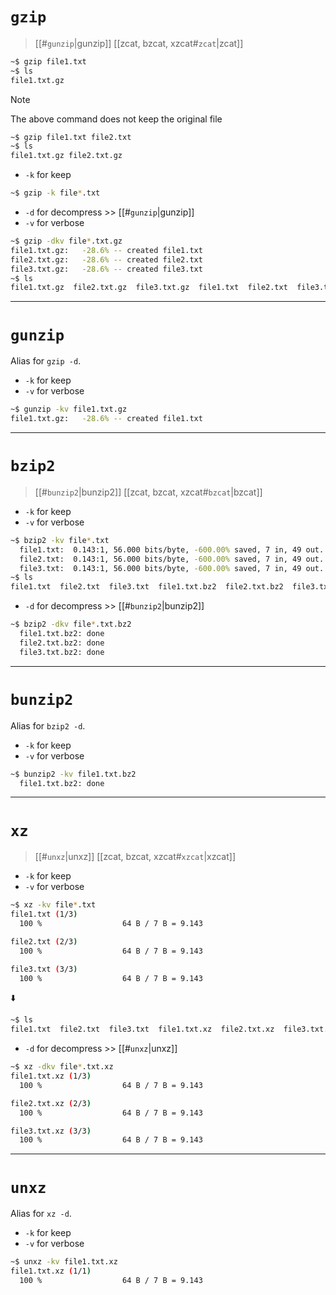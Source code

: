 
# `gzip`

> [[#`gunzip`|gunzip]]
> [[zcat, bzcat, xzcat#`zcat`|zcat]]

```bash
~$ gzip file1.txt
~$ ls
file1.txt.gz
```

> [!Note]
> The above command does not keep the original file

```bash
~$ gzip file1.txt file2.txt
~$ ls
file1.txt.gz file2.txt.gz
```

- `-k` for keep
```bash
~$ gzip -k file*.txt
```

- `-d` for decompress >> [[#`gunzip`|gunzip]]
- `-v` for verbose
```bash
~$ gzip -dkv file*.txt.gz
file1.txt.gz:   -28.6% -- created file1.txt
file2.txt.gz:   -28.6% -- created file2.txt
file3.txt.gz:   -28.6% -- created file3.txt
~$ ls
file1.txt.gz  file2.txt.gz  file3.txt.gz  file1.txt  file2.txt  file3.txt
```

---
# `gunzip`

Alias for `gzip -d`.

- `-k` for keep
- `-v` for verbose
```bash
~$ gunzip -kv file1.txt.gz
file1.txt.gz:   -28.6% -- created file1.txt
```

---
# `bzip2`

> [[#`bunzip2`|bunzip2]]
> [[zcat, bzcat, xzcat#`bzcat`|bzcat]]

- `-k` for keep
- `-v` for verbose
```bash
~$ bzip2 -kv file*.txt
  file1.txt:  0.143:1, 56.000 bits/byte, -600.00% saved, 7 in, 49 out.
  file2.txt:  0.143:1, 56.000 bits/byte, -600.00% saved, 7 in, 49 out.
  file3.txt:  0.143:1, 56.000 bits/byte, -600.00% saved, 7 in, 49 out.
~$ ls
file1.txt  file2.txt  file3.txt  file1.txt.bz2  file2.txt.bz2  file3.txt.bz2
```

- `-d` for decompress >> [[#`bunzip2`|bunzip2]]
```bash
~$ bzip2 -dkv file*.txt.bz2
  file1.txt.bz2: done
  file2.txt.bz2: done
  file3.txt.bz2: done
```

---
# `bunzip2`

Alias for `bzip2 -d`.

- `-k` for keep
- `-v` for verbose
```bash
~$ bunzip2 -kv file1.txt.bz2
  file1.txt.bz2: done
```

---

# `xz`

> [[#`unxz`|unxz]]
> [[zcat, bzcat, xzcat#`xzcat`|xzcat]]

- `-k` for keep
- `-v` for verbose
```bash
~$ xz -kv file*.txt
file1.txt (1/3)
  100 %                  64 B / 7 B = 9.143

file2.txt (2/3)
  100 %                  64 B / 7 B = 9.143

file3.txt (3/3)
  100 %                  64 B / 7 B = 9.143
```
⬇️
```bash
~$ ls
file1.txt  file2.txt  file3.txt  file1.txt.xz  file2.txt.xz  file3.txt.xz
```

- `-d` for decompress >> [[#`unxz`|unxz]]
```bash
~$ xz -dkv file*.txt.xz
file1.txt.xz (1/3)
  100 %                  64 B / 7 B = 9.143

file2.txt.xz (2/3)
  100 %                  64 B / 7 B = 9.143

file3.txt.xz (3/3)
  100 %                  64 B / 7 B = 9.143
```

---
# `unxz`

Alias for `xz -d`.
- `-k` for keep
- `-v` for verbose
```bash
~$ unxz -kv file1.txt.xz
file1.txt.xz (1/1)
  100 %                  64 B / 7 B = 9.143
```